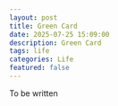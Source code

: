 ```yaml
---
layout: post
title: Green Card
date: 2025-07-25 15:09:00
description: Green Card
tags: life
categories: Life
featured: false
---
```


To be written
